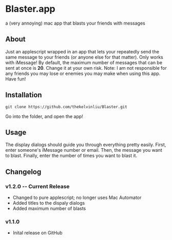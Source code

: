 # Blaster.app
a (very annoying) mac app that blasts your friends with messages

## About
Just an applescript wrapped in an app that lets your repeatedly send the same message to your friends (or anyone else for that matter). Only works with iMessage! By default, the maximum number of messages that can be sent at once is **20**. Change it at your own risk.
Note: I am not responsible for any friends you may lose or enemies you may make when using this app. Have fun!

## Installation
    git clone https://github.com/thekelvinliu/Blaster.git
Go into the folder, and open the app!

## Usage
The display dialogs should guide you through everything pretty easily. First, enter someone's iMessage number or email. Then, the message you want to blast. Finally, enter the number of times you want to blast it.

## Changelog

### v1.2.0 -- Current Release
 - Changed to pure applescript; no longer uses Mac Automator
 - Added titles to the dispaly dialogs
 - Added maximum number of blasts

### v1.1.0
 - Inital release on GitHub
